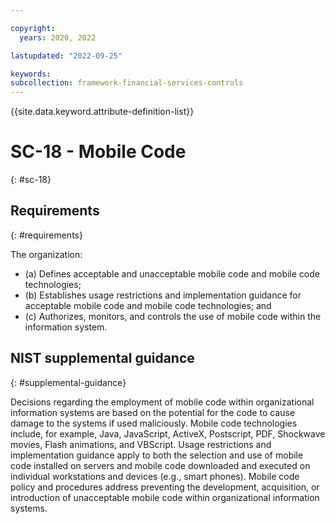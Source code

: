 ```yaml
---

copyright:
  years: 2020, 2022

lastupdated: "2022-09-25"

keywords: 
subcollection: framework-financial-services-controls
---
```


{{site.data.keyword.attribute-definition-list}}

         
# SC-18 - Mobile Code
{: #sc-18}

## Requirements
{: #requirements}

The organization:

- (a) Defines acceptable and unacceptable mobile code and mobile code technologies;
- (b) Establishes usage restrictions and implementation guidance for acceptable mobile code and mobile code technologies; and
- (c) Authorizes, monitors, and controls the use of mobile code within the information system.

## NIST supplemental guidance
{: #supplemental-guidance}

Decisions regarding the employment of mobile code within organizational information systems are based on the potential for the code to cause damage to the systems if used maliciously. Mobile code technologies include, for example, Java, JavaScript, ActiveX, Postscript, PDF, Shockwave movies, Flash animations, and VBScript. Usage restrictions and implementation guidance apply to both the selection and use of mobile code installed on servers and mobile code downloaded and executed on individual workstations and devices (e.g., smart phones). Mobile code policy and procedures address preventing the development, acquisition, or introduction of unacceptable mobile code within organizational information systems.



